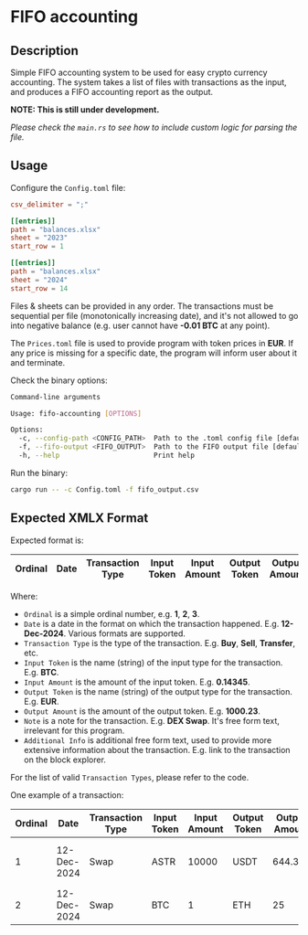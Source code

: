 # FIFO accounting

## Description

Simple FIFO accounting system to be used for easy crypto currency accounting.
The system takes a list of files with transactions as the input, and produces a FIFO accounting report as the output.

**NOTE: This is still under development.**

_Please check the `main.rs` to see how to include custom logic for parsing the file._

## Usage

Configure the `Config.toml` file:

```toml
csv_delimiter = ";"

[[entries]]
path = "balances.xlsx"
sheet = "2023"
start_row = 1

[[entries]]
path = "balances.xlsx"
sheet = "2024"
start_row = 14
```

Files & sheets can be provided in any order.
The transactions must be sequential per file (monotonically increasing date), and it's not allowed to go into negative balance (e.g. user cannot have **-0.01 BTC** at any point).

The `Prices.toml` file is used to provide program with token prices in **EUR**.
If any price is missing for a specific date, the program will inform user about it and terminate.

Check the binary options:

```bash
Command-line arguments

Usage: fifo-accounting [OPTIONS]

Options:
  -c, --config-path <CONFIG_PATH>  Path to the .toml config file [default: Config.toml]
  -f, --fifo-output <FIFO_OUTPUT>  Path to the FIFO output file [default: fifo_output.csv]
  -h, --help                       Print help
  ```

Run the binary:

```bash
cargo run -- -c Config.toml -f fifo_output.csv
```

## Expected XMLX Format

Expected format is:

| Ordinal | Date | Transaction Type | Input Token | Input Amount | Output Token | Output Amount | Note | Additional Info |
| --- | --- | --- | --- | --- | --- | --- | --- | --- |

Where:

* `Ordinal` is a simple ordinal number, e.g. **1**, **2**, **3**.
* `Date` is a date in the format on which the transaction happened. E.g. **12-Dec-2024**. Various formats are supported.
* `Transaction Type` is the type of the transaction. E.g. **Buy**, **Sell**, **Transfer**, etc.
* `Input Token` is the name (string) of the input type for the transaction. E.g. **BTC**.
* `Input Amount` is the amount of the input token. E.g. **0.14345**.
* `Output Token` is the name (string) of the output type for the transaction. E.g. **EUR**.
* `Output Amount` is the amount of the output token. E.g. **1000.23**.
* `Note` is a note for the transaction. E.g. **DEX Swap**. It's free form text, irrelevant for this program.
* `Additional Info` is additional free form text, used to provide more extensive information about the transaction. E.g. link to the transaction on the block explorer.

For the list of valid `Transaction Types`, please refer to the code.

One example of a transaction:

| Ordinal | Date | Transaction Type | Input Token | Input Amount | Output Token | Output Amount | Note | Additional Info |
| --- | --- | --- | --- | --- | --- | --- | --- | --- |
| 1 | 12-Dec-2024 | Swap | ASTR | 10000 | USDT | 644.345 | DEX Swap | _link to the transaction on block explorer_ |
| 2 | 12-Dec-2024 | Swap | BTC | 1 | ETH | 25 | Binance |  |
